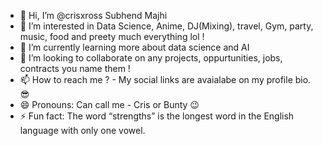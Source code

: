 - 👋 Hi, I’m @crisxross Subhend Majhi
- 👀 I’m interested in Data Science, Anime, DJ(Mixing), travel, Gym, party, music, food and preety much everything lol ! 
- 🌱 I’m currently learning more about data science and AI
- 💞️ I’m looking to collaborate on any projects, oppurtunities, jobs, contracts you name them !  
- 📫 How to reach me ? - My social links are avaialabe on my profile bio. 😎
- 😄 Pronouns: Can call me - Cris or Bunty 😉
- ⚡ Fun fact: The word “strengths” is the longest word in the English language with only one vowel. 
<!---
crisxross/crisxross is a ✨ special ✨ repository because its `README.md` (this file) appears on your GitHub profile.
You can click the Preview link to take a look at your changes.
--->
